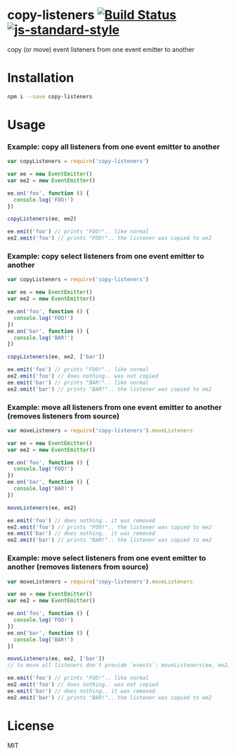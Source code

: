 # copy-listeners [![Build Status](https://travis-ci.org/tjmehta/copy-listeners.svg)](https://travis-ci.org/tjmehta/copy-listeners) [![js-standard-style](https://img.shields.io/badge/code%20style-standard-brightgreen.svg?style=flat)](http://standardjs.com/)
copy (or move) event listeners from one event emitter to another

# Installation
```bash
npm i --save copy-listeners
```

# Usage

### Example: copy all listeners from one event emitter to another
```js
var copyListeners = require('copy-listeners')

var ee = new EventEmitter()
var ee2 = new EventEmitter()

ee.on('foo', function () {
  console.log('FOO!')
})

copyListeners(ee, ee2)

ee.emit('foo') // prints "FOO!".. like normal
ee2.emit('foo') // prints "FOO!".. the listener was copied to ee2
```

### Example: copy select listeners from one event emitter to another
```js
var copyListeners = require('copy-listeners')

var ee = new EventEmitter()
var ee2 = new EventEmitter()

ee.on('foo', function () {
  console.log('FOO!')
})
ee.on('bar', function () {
  console.log('BAR!')
})

copyListeners(ee, ee2, ['bar'])

ee.emit('foo') // prints "FOO!".. like normal
ee2.emit('foo') // does nothing.. was not copied
ee.emit('bar') // prints "BAR!".. like normal
ee2.emit('bar') // prints "BAR!".. the listener was copied to ee2
```

### Example: move all listeners from one event emitter to another (removes listeners from source)
```js
var moveListeners = require('copy-listeners').moveListeners

var ee = new EventEmitter()
var ee2 = new EventEmitter()

ee.on('foo', function () {
  console.log('FOO!')
})
ee.on('bar', function () {
  console.log('BAR!')
})

moveListeners(ee, ee2)

ee.emit('foo') // does nothing.. it was removed
ee2.emit('foo') // prints "FOO!".. the listener was copied to ee2
ee.emit('bar') // does nothing.. it was removed
ee2.emit('bar') // prints "BAR!".. the listener was copied to ee2
```

### Example: move select listeners from one event emitter to another (removes listeners from source)
```js
var moveListeners = require('copy-listeners').moveListeners

var ee = new EventEmitter()
var ee2 = new EventEmitter()

ee.on('foo', function () {
  console.log('FOO!')
})
ee.on('bar', function () {
  console.log('BAR!')
})

moveListeners(ee, ee2, ['bar'])
// to move all listeners don't provide `events`: moveListeners(ee, ee2)

ee.emit('foo') // prints "FOO!".. like normal
ee2.emit('foo') // does nothing.. was not copied
ee.emit('bar') // does nothing.. it was removed
ee2.emit('bar') // prints "BAR!".. the listener was copied to ee2
```

# License
MIT
